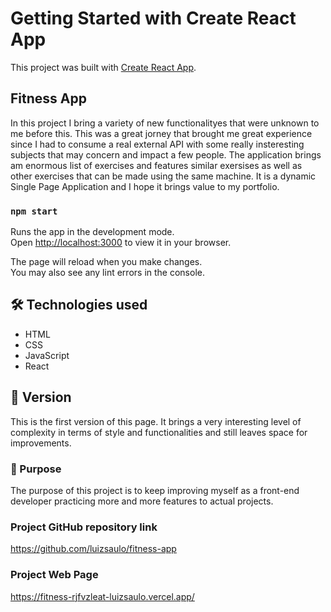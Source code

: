 # Getting Started with Create React App

This project was built with [Create React App](https://github.com/facebook/create-react-app).

## Fitness App

In this project I bring a variety of new functionalityes that were unknown to me before this. This was a great jorney that brought me great experience since I had to consume a real external API with some really insteresting subjects that may concern and impact a few people. The application brings am enormous list of exercises and features similar exersises as well as other exercises that can be made using the same machine. It is a dynamic Single Page Application and I hope it brings value to my portfolio.

### `npm start`

Runs the app in the development mode.\
Open [http://localhost:3000](http://localhost:3000) to view it in your browser.

The page will reload when you make changes.\
You may also see any lint errors in the console.

## 🛠️ Technologies used

* HTML
* CSS
* JavaScript
* React
## 📌 Version

This is the first version of this page. It brings a very interesting level of complexity in terms of style and functionalities and still leaves space for improvements.

### 🔩 Purpose

The purpose of this project is to keep improving myself as a front-end developer practicing more and more features to actual projects.

### Project GitHub repository link
https://github.com/luizsaulo/fitness-app

### Project Web Page
https://fitness-rjfvzleat-luizsaulo.vercel.app/